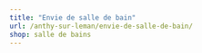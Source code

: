 ```yaml
---
title: "Envie de salle de bain"
url: /anthy-sur-leman/envie-de-salle-de-bain/
shop: salle de bains
---
```

